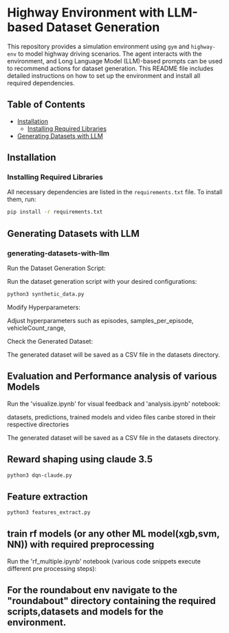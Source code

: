 # Highway Environment with LLM-based Dataset Generation

This repository provides a simulation environment using `gym` and `highway-env` to model highway driving scenarios. The agent interacts with the environment, and Long Language Model (LLM)-based prompts can be used to recommend actions for dataset generation. This README file includes detailed instructions on how to set up the environment and install all required dependencies.

## Table of Contents
- [Installation](#installation)
  - [Installing Required Libraries](#installing-required-libraries)
- [Generating Datasets with LLM](#generating-datasets-with-llm)

## Installation

### Installing Required Libraries

All necessary dependencies are listed in the `requirements.txt` file. To install them, run:

```bash
pip install -r requirements.txt
```

## Generating Datasets with LLM

### generating-datasets-with-llm

Run the Dataset Generation Script:

Run the dataset generation script with your desired configurations:

```bash
python3 synthetic_data.py 
```
Modify Hyperparameters:

Adjust hyperparameters such as episodes, samples_per_episode, vehicleCount_range,

Check the Generated Dataset:

The generated dataset will be saved as a CSV file in the datasets directory. 

## Evaluation and Performance analysis of various Models

Run the 'visualize.ipynb' for visual feedback and 'analysis.ipynb'  notebook:

datasets, predictions, trained models and video files canbe stored in their respective directories

The generated dataset will be saved as a CSV file in the datasets directory. 

## Reward shaping using claude 3.5

```bash
python3 dqn-claude.py 
```

## Feature extraction

```bash
python3 features_extract.py 
```

## train rf models (or any other ML model(xgb,svm, NN)) with required preprocessing

Run the 'rf_multiple.ipynb' notebook (various code  snippets execute different pre processing steps):

## For the roundabout env navigate to the "roundabout" directory containing the required scripts,datasets and models for the environment.